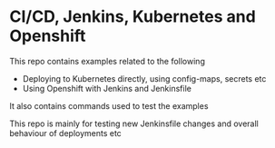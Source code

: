 # CI/CD, Jenkins, Kubernetes and Openshift
This repo contains examples related to the following

- Deploying to Kubernetes directly, using config-maps, secrets etc
- Using Openshift with Jenkins and Jenkinsfile

It also contains commands used to test the examples

This repo is mainly for testing new Jenkinsfile changes and overall behaviour of deployments etc
